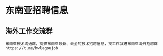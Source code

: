 # 东南亚招聘信息

## 海外工作交流群

```
东南亚技术沟通群，提供东南亚最新、最全的技术招聘信息，找工作就进东南亚海外招聘群
https://t.me/hwlagoujob
```





